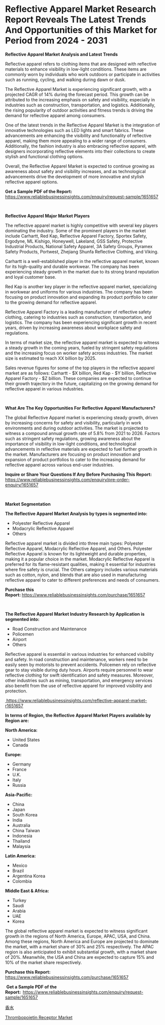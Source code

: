 <p><h1>Reflective Apparel Market Research Report Reveals The Latest Trends And Opportunities of this Market for Period from 2024 - 2031</h1></p><p><strong>Reflective Apparel Market Analysis and Latest Trends</strong></p>
<p><p>Reflective apparel refers to clothing items that are designed with reflective materials to enhance visibility in low-light conditions. These items are commonly worn by individuals who work outdoors or participate in activities such as running, cycling, and walking during dawn or dusk.</p><p>The Reflective Apparel Market is experiencing significant growth, with a projected CAGR of 14% during the forecast period. This growth can be attributed to the increasing emphasis on safety and visibility, especially in industries such as construction, transportation, and logistics. Additionally, the rising popularity of outdoor activities and fitness trends is driving the demand for reflective apparel among consumers.</p><p>One of the latest trends in the Reflective Apparel Market is the integration of innovative technologies such as LED lights and smart fabrics. These advancements are enhancing the visibility and functionality of reflective apparel, making them more appealing to a wider range of consumers. Additionally, the fashion industry is also embracing reflective apparel, with designers incorporating reflective elements into their collections to create stylish and functional clothing options.</p><p>Overall, the Reflective Apparel Market is expected to continue growing as awareness about safety and visibility increases, and as technological advancements drive the development of more innovative and stylish reflective apparel options.</p></p>
<p><strong>Get a Sample PDF of the Report:&nbsp;</strong> <a href="https://www.reliablebusinessinsights.com/enquiry/request-sample/1651657">https://www.reliablebusinessinsights.com/enquiry/request-sample/1651657</a></p>
<p>&nbsp;</p>
<p><strong>Reflective Apparel Major Market Players</strong></p>
<p><p>The reflective apparel market is highly competitive with several key players dominating the industry. Some of the prominent players in the market include Carhartt, Red Kap, Reflective Apparel Factory, Sportex Safety, Ergodyne, ML Kishigo, Honeywell, Lakeland, GSS Safety, Protective Industrial Products, National Safety Apparel, 3A Safety Groups, Pyramex Safety Products, Portwest, Zhejiang Shunfa Reflective Clothing, and Viking.</p><p>Carhartt is a well-established player in the reflective apparel market, known for its high-quality and durable workwear. The company has been experiencing steady growth in the market due to its strong brand reputation and loyal customer base.</p><p>Red Kap is another key player in the reflective apparel market, specializing in workwear and uniforms for various industries. The company has been focusing on product innovation and expanding its product portfolio to cater to the growing demand for reflective apparel.</p><p>Reflective Apparel Factory is a leading manufacturer of reflective safety clothing, catering to industries such as construction, transportation, and logistics. The company has been experiencing significant growth in recent years, driven by increasing awareness about workplace safety and regulations.</p><p>In terms of market size, the reflective apparel market is expected to witness a steady growth in the coming years, fueled by stringent safety regulations and the increasing focus on worker safety across industries. The market size is estimated to reach XX billion by 2025.</p><p>Sales revenue figures for some of the top players in the reflective apparel market are as follows: Carhartt - $X billion, Red Kap - $Y billion, Reflective Apparel Factory - $Z billion. These companies are expected to continue their growth trajectory in the future, capitalizing on the growing demand for reflective apparel in various industries.</p></p>
<p>&nbsp;</p>
<p><strong>What Are The Key Opportunities For Reflective Apparel Manufacturers?</strong></p>
<p><p>The global Reflective Apparel market is experiencing steady growth, driven by increasing concerns for safety and visibility, particularly in work environments and during outdoor activities. The market is projected to witness a compound annual growth rate of 5.8% from 2021 to 2026. Factors such as stringent safety regulations, growing awareness about the importance of visibility in low-light conditions, and technological advancements in reflective materials are expected to fuel further growth in the market. Manufacturers are focusing on product innovation and expansion of product portfolios to cater to the increasing demand for reflective apparel across various end-user industries.</p></p>
<p><strong>Inquire or Share Your Questions If Any Before Purchasing This Report:</strong> <a href="https://www.reliablebusinessinsights.com/enquiry/pre-order-enquiry/1651657">https://www.reliablebusinessinsights.com/enquiry/pre-order-enquiry/1651657</a></p>
<p>&nbsp;</p>
<p><strong>Market Segmentation</strong></p>
<p><strong>The Reflective Apparel Market Analysis by types is segmented into:</strong></p>
<p><ul><li>Polyester Reflective Apparel</li><li>Modacrylic Reflective Apparel</li><li>Others</li></ul></p>
<p><p>Reflective apparel market is divided into three main types: Polyester Reflective Apparel, Modacrylic Reflective Apparel, and Others. Polyester Reflective Apparel is known for its lightweight and durable properties, making it a popular choice in the market. Modacrylic Reflective Apparel is preferred for its flame-resistant qualities, making it essential for industries where fire safety is crucial. The Others category includes various materials such as cotton, nylon, and blends that are also used in manufacturing reflective apparel to cater to different preferences and needs of consumers.</p></p>
<p><strong>Purchase this Report:&nbsp;</strong><a href="https://www.reliablebusinessinsights.com/purchase/1651657">https://www.reliablebusinessinsights.com/purchase/1651657</a></p>
<p>&nbsp;</p>
<p><strong>The Reflective Apparel Market Industry Research by Application is segmented into:</strong></p>
<p><ul><li>Road Construction and Maintenance</li><li>Policemen</li><li>Airport</li><li>Others</li></ul></p>
<p><p>Reflective apparel is essential in various industries for enhanced visibility and safety. In road construction and maintenance, workers need to be easily seen by motorists to prevent accidents. Policemen rely on reflective gear to stay visible during duty hours. Airports require personnel to wear reflective clothing for swift identification and safety measures. Moreover, other industries such as mining, transportation, and emergency services also benefit from the use of reflective apparel for improved visibility and protection.</p></p>
<p><a href="https://www.reliablebusinessinsights.com/reflective-apparel-market-r1651657">&nbsp;https://www.reliablebusinessinsights.com/reflective-apparel-market-r1651657</a></p>
<p><strong>In terms of Region, the Reflective Apparel Market Players available by Region are:</strong></p>
<p>
    <p> <strong> North America: </strong>
        <ul>
            <li>United States</li>
            <li>Canada</li>
        </ul>
        </p> 
    <p> <strong> Europe: </strong>
        <ul>
            <li>Germany</li>
            <li>France</li>
            <li>U.K.</li>
            <li>Italy</li>
            <li>Russia</li>
        </ul>
        </p> 
    <p> <strong> Asia-Pacific: </strong>
        <ul>
            <li>China</li>
            <li>Japan</li>
            <li>South Korea</li>
            <li>India</li>
            <li>Australia</li>
            <li>China Taiwan</li>
            <li>Indonesia</li>
            <li>Thailand</li>
            <li>Malaysia</li>
        </ul>
        </p> 
    <p> <strong> Latin America: </strong>
        <ul>
            <li>Mexico</li>
            <li>Brazil</li>
            <li>Argentina Korea</li>
            <li>Colombia</li>
        </ul>
        </p> 
    <p> <strong> Middle East & Africa: </strong>
        <ul>
            <li>Turkey</li>
            <li>Saudi</li>
            <li>Arabia</li>
            <li>UAE</li>
            <li>Korea</li>
        </ul>
    </p>
    </p>
<p><p>The global reflective apparel market is expected to witness significant growth in the regions of North America, Europe, APAC, USA, and China. Among these regions, North America and Europe are projected to dominate the market, with a market share of 30% and 25% respectively. The APAC region is also anticipated to exhibit substantial growth, with a market share of 20%. Meanwhile, the USA and China are expected to capture 15% and 10% of the market share respectively.</p></p>
<p><strong>Purchase this Report: </strong><a href="https://www.reliablebusinessinsights.com/purchase/1651657">https://www.reliablebusinessinsights.com/purchase/1651657</a></p>
<p>&nbsp;<strong>Get a Sample PDF of the Report:&nbsp;&nbsp;</strong><a href="https://www.reliablebusinessinsights.com/enquiry/request-sample/1651657">https://www.reliablebusinessinsights.com/enquiry/request-sample/1651657</a></p>
<p><strong></strong></p>
<p><p><a href="https://github.com/pepo3k/Market-Research-Report-List-2/blob/main/46421606220.md">香水</a></p><p><a href="https://issuu.com/reportprime-2/docs/thrombopoietin-receptor-market-size-2030.pptx">Thrombopoietin Receptor Market</a></p></p>